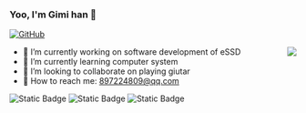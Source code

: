 ### Yoo, I'm Gimi han 👋

[![GitHub](https://img.shields.io/badge/dynamic/json?logo=github&label=GitHub&labelColor=495867&color=495867&query=%24.data.totalSubs&url=https%3A%2F%2Fapi.spencerwoo.com%2Fsubstats%2F%3Fsource%3Dgithub%26queryKey%3Dhayschan&style=flat-square)](https://github.com/hanjingmin)

<img align="right" src="https://github-readme-stats.vercel.app/api?username=hanjingmin&show_icons=true&theme=radical" />

- :orange_book: I’m currently working on software development of eSSD
- :hammer: I’m currently learning computer system 
- :ram: I’m looking to collaborate on playing giutar
- 💬 How to reach me: 897224809@qq.com

![Static Badge](https://img.shields.io/badge/C%2FC%2B%2B%2FPython-2.5%E5%B9%B4-yellow)
![Static Badge](https://img.shields.io/badge/Math-2.5%E5%B9%B4-black)
![Static Badge](https://img.shields.io/badge/Guitar-2.5%E5%B9%B4-pink)



<!--START_SECTION:waka-->
<!--END_SECTION:waka-->
